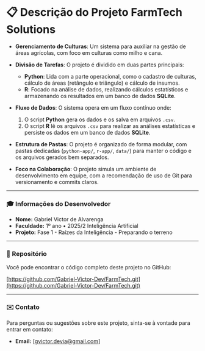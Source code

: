 # 📋 Descrição do Projeto FarmTech Solutions

* **Gerenciamento de Culturas**: Um sistema para auxiliar na gestão de áreas agrícolas, com foco em culturas como milho e cana.

* **Divisão de Tarefas**: O projeto é dividido em duas partes principais:
    * **Python**: Lida com a parte operacional, como o cadastro de culturas, cálculo de áreas (retângulo e triângulo) e cálculo de insumos.
    * **R**: Focado na análise de dados, realizando cálculos estatísticos e armazenando os resultados em um banco de dados **SQLite**.

* **Fluxo de Dados**: O sistema opera em um fluxo contínuo onde:
    1.  O script **Python** gera os dados e os salva em arquivos `.csv`.
    2.  O script **R** lê os arquivos `.csv` para realizar as análises estatísticas e persiste os dados em um banco de dados **SQLite**.

* **Estrutura de Pastas**: O projeto é organizado de forma modular, com pastas dedicadas (`python-app/`, `r-app/`, `data/`) para manter o código e os arquivos gerados bem separados.

* **Foco na Colaboração**: O projeto simula um ambiente de desenvolvimento em equipe, com a recomendação de uso de Git para versionamento e commits claros.

---

### 🎓 **Informações do Desenvolvedor**

* **Nome:** Gabriel Victor de Alvarenga
* **Faculdade:** 1º ano • 2025/2 Inteligência Artificial
* **Projeto:** Fase 1 - Raízes da Inteligência - Preparando o terreno

---

### **🔗 Repositório**

Você pode encontrar o código completo deste projeto no GitHub:

[https://github.com/Gabriel-Victor-Dev/FarmTech.git](https://github.com/Gabriel-Victor-Dev/FarmTech.git)

---



### **✉️ Contato**

Para perguntas ou sugestões sobre este projeto, sinta-se à vontade para entrar em contato:

* **Email:** [gvictor.devia@gmail.com]

